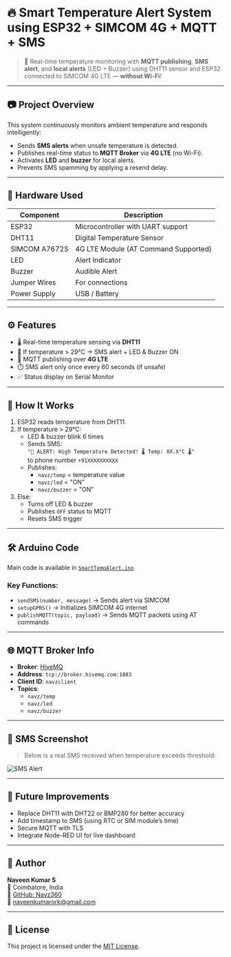# 🔥 Smart Temperature Alert System using ESP32 + SIMCOM 4G + MQTT + SMS

> 📡 Real-time temperature monitoring with **MQTT publishing**, **SMS alert**, and **local alerts** (LED + Buzzer) using DHT11 sensor and ESP32 connected to SIMCOM 4G LTE — **without Wi-Fi**!

---

## 📷 Project Overview

This system continuously monitors ambient temperature and responds intelligently:
- Sends **SMS alerts** when unsafe temperature is detected.
- Publishes real-time status to **MQTT Broker** via **4G LTE** (no Wi-Fi).
- Activates **LED** and **buzzer** for local alerts.
- Prevents SMS spamming by applying a resend delay.

---

## 🧰 Hardware Used

| Component      | Description                            |
|----------------|----------------------------------------|
| ESP32          | Microcontroller with UART support      |
| DHT11          | Digital Temperature Sensor             |
| SIMCOM A7672S  | 4G LTE Module (AT Command Supported)   |
| LED            | Alert Indicator                        |
| Buzzer         | Audible Alert                          |
| Jumper Wires   | For connections                        |
| Power Supply   | USB / Battery                          |

---

## ⚙️ Features

- 🌡️ Real-time temperature sensing via **DHT11**
- 🚨 If temperature > 29°C → SMS alert + LED & Buzzer ON
- 📡 MQTT publishing over **4G LTE**
- ⏱️ SMS alert only once every 60 seconds (if unsafe)
- ✅ Status display on Serial Monitor

---

## 🧾 How It Works

1. ESP32 reads temperature from DHT11.
2. If temperature > 29°C:
   - LED & buzzer blink 6 times
   - Sends SMS:  
     `"🚨 ALERT: High Temperature Detected! 🌡️ Temp: XX.X°C 🌡️"`  
     to phone number `+91XXXXXXXXXX`
   - Publishes:
     - `navz/temp` = temperature value
     - `navz/led` = "ON"
     - `navz/buzzer` = "ON"
3. Else:
   - Turns off LED & buzzer
   - Publishes `OFF` status to MQTT
   - Resets SMS trigger

---

## 🛠️ Arduino Code

Main code is available in [`SmartTempAlert.ino`](./SmartTempAlert.ino)

### Key Functions:
- `sendSMS(number, message)` → Sends alert via SIMCOM
- `setupGPRS()` → Initializes SIMCOM 4G internet
- `publishMQTT(topic, payload)` → Sends MQTT packets using AT commands

---

## 🌐 MQTT Broker Info

- **Broker**: [HiveMQ](https://www.hivemq.com/public-mqtt-broker/)
- **Address**: `tcp://broker.hivemq.com:1883`
- **Client ID**: `navzclient`
- **Topics**:
  - `navz/temp`
  - `navz/led`
  - `navz/buzzer`

---

## 📸 SMS Screenshot

> Below is a real SMS received when temperature exceeds threshold:

![SMS Alert](.sms_alert.jpg)

---

## 📝 Future Improvements

- Replace DHT11 with DHT22 or BMP280 for better accuracy
- Add timestamp to SMS (using RTC or SIM module’s time)
- Secure MQTT with TLS
- Integrate Node-RED UI for live dashboard

---

## 🙋 Author

**Naveen Kumar S**  
📍 Coimbatore, India  
🔗 [GitHub: Navz360](https://github.com/Navz360)  
📧 naveenkumarork@gmail.com 


---

## 📜 License

This project is licensed under the [MIT License](LICENSE).



